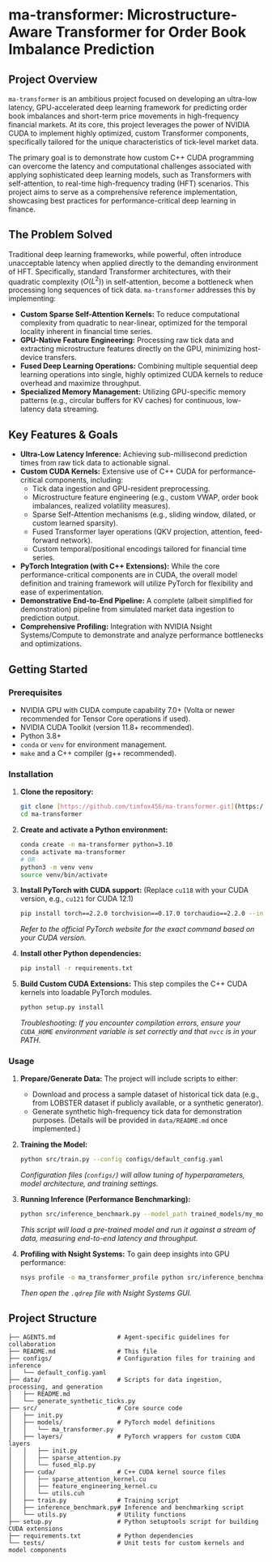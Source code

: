 # ma-transformer: Microstructure-Aware Transformer for Order Book Imbalance Prediction

## Project Overview

`ma-transformer` is an ambitious project focused on developing an ultra-low latency, GPU-accelerated deep learning framework for predicting order book imbalances and short-term price movements in high-frequency financial markets. At its core, this project leverages the power of NVIDIA CUDA to implement highly optimized, custom Transformer components, specifically tailored for the unique characteristics of tick-level market data.

The primary goal is to demonstrate how custom C++ CUDA programming can overcome the latency and computational challenges associated with applying sophisticated deep learning models, such as Transformers with self-attention, to real-time high-frequency trading (HFT) scenarios. This project aims to serve as a comprehensive reference implementation, showcasing best practices for performance-critical deep learning in finance.

## The Problem Solved

Traditional deep learning frameworks, while powerful, often introduce unacceptable latency when applied directly to the demanding environment of HFT. Specifically, standard Transformer architectures, with their quadratic complexity ($O(L^2)$) in self-attention, become a bottleneck when processing long sequences of tick data. `ma-transformer` addresses this by implementing:

* **Custom Sparse Self-Attention Kernels:** To reduce computational complexity from quadratic to near-linear, optimized for the temporal locality inherent in financial time series.
* **GPU-Native Feature Engineering:** Processing raw tick data and extracting microstructure features directly on the GPU, minimizing host-device transfers.
* **Fused Deep Learning Operations:** Combining multiple sequential deep learning operations into single, highly optimized CUDA kernels to reduce overhead and maximize throughput.
* **Specialized Memory Management:** Utilizing GPU-specific memory patterns (e.g., circular buffers for KV caches) for continuous, low-latency data streaming.

## Key Features & Goals

* **Ultra-Low Latency Inference:** Achieving sub-millisecond prediction times from raw tick data to actionable signal.
* **Custom CUDA Kernels:** Extensive use of C++ CUDA for performance-critical components, including:
    * Tick data ingestion and GPU-resident preprocessing.
    * Microstructure feature engineering (e.g., custom VWAP, order book imbalances, realized volatility measures).
    * Sparse Self-Attention mechanisms (e.g., sliding window, dilated, or custom learned sparsity).
    * Fused Transformer layer operations (QKV projection, attention, feed-forward network).
    * Custom temporal/positional encodings tailored for financial time series.
* **PyTorch Integration (with C++ Extensions):** While the core performance-critical components are in CUDA, the overall model definition and training framework will utilize PyTorch for flexibility and ease of experimentation.
* **Demonstrative End-to-End Pipeline:** A complete (albeit simplified for demonstration) pipeline from simulated market data ingestion to prediction output.
* **Comprehensive Profiling:** Integration with NVIDIA Nsight Systems/Compute to demonstrate and analyze performance bottlenecks and optimizations.

## Getting Started

### Prerequisites

* NVIDIA GPU with CUDA compute capability 7.0+ (Volta or newer recommended for Tensor Core operations if used).
* NVIDIA CUDA Toolkit (version 11.8+ recommended).
* Python 3.8+
* `conda` or `venv` for environment management.
* `make` and a C++ compiler (g++ recommended).

### Installation

1.  **Clone the repository:**
    ```bash
    git clone [https://github.com/timfox456/ma-transformer.git](https://github.com/timfox456/ma-transformer.git)
    cd ma-transformer
    ```

2.  **Create and activate a Python environment:**
    ```bash
    conda create -n ma-transformer python=3.10
    conda activate ma-transformer
    # OR
    python3 -m venv venv
    source venv/bin/activate
    ```

3.  **Install PyTorch with CUDA support:**
    (Replace `cu118` with your CUDA version, e.g., `cu121` for CUDA 12.1)
    ```bash
    pip install torch==2.2.0 torchvision==0.17.0 torchaudio==2.2.0 --index-url [https://download.pytorch.org/whl/cu118](https://download.pytorch.org/whl/cu118)
    ```
    *Refer to the official PyTorch website for the exact command based on your CUDA version.*

4.  **Install other Python dependencies:**
    ```bash
    pip install -r requirements.txt
    ```

5.  **Build Custom CUDA Extensions:**
    This step compiles the C++ CUDA kernels into loadable PyTorch modules.
    ```bash
    python setup.py install
    ```
    *Troubleshooting: If you encounter compilation errors, ensure your `CUDA_HOME` environment variable is set correctly and that `nvcc` is in your PATH.*

### Usage

1.  **Prepare/Generate Data:**
    The project will include scripts to either:
    * Download and process a sample dataset of historical tick data (e.g., from LOBSTER dataset if publicly available, or a synthetic generator).
    * Generate synthetic high-frequency tick data for demonstration purposes.
    (Details will be provided in `data/README.md` once implemented.)

2.  **Training the Model:**
    ```bash
    python src/train.py --config configs/default_config.yaml
    ```
    *Configuration files (`configs/`) will allow tuning of hyperparameters, model architecture, and training settings.*

3.  **Running Inference (Performance Benchmarking):**
    ```bash
    python src/inference_benchmark.py --model_path trained_models/my_model.pth --num_ticks 100000
    ```
    *This script will load a pre-trained model and run it against a stream of data, measuring end-to-end latency and throughput.*

4.  **Profiling with Nsight Systems:**
    To gain deep insights into GPU performance:
    ```bash
    nsys profile -o ma_transformer_profile python src/inference_benchmark.py --model_path trained_models/my_model.pth --num_ticks 10000
    ```
    *Then open the `.qdrep` file with Nsight Systems GUI.*

## Project Structure

```
├── AGENTS.md                 # Agent-specific guidelines for collaboration
├── README.md                 # This file
├── configs/                  # Configuration files for training and inference
│   └── default_config.yaml
├── data/                     # Scripts for data ingestion, processing, and generation
│   ├── README.md
│   └── generate_synthetic_ticks.py
├── src/                      # Core source code
│   ├── init.py
│   ├── models/               # PyTorch model definitions
│   │   └── ma_transformer.py
│   ├── layers/               # PyTorch wrappers for custom CUDA layers
│   │   ├── init.py
│   │   ├── sparse_attention.py
│   │   └── fused_mlp.py
│   ├── cuda/                 # C++ CUDA kernel source files
│   │   ├── sparse_attention_kernel.cu
│   │   ├── feature_engineering_kernel.cu
│   │   └── utils.cuh
│   ├── train.py              # Training script
│   ├── inference_benchmark.py# Inference and benchmarking script
│   └── utils.py              # Utility functions
├── setup.py                  # Python setuptools script for building CUDA extensions
├── requirements.txt          # Python dependencies
└── tests/                    # Unit tests for custom kernels and model components
```

